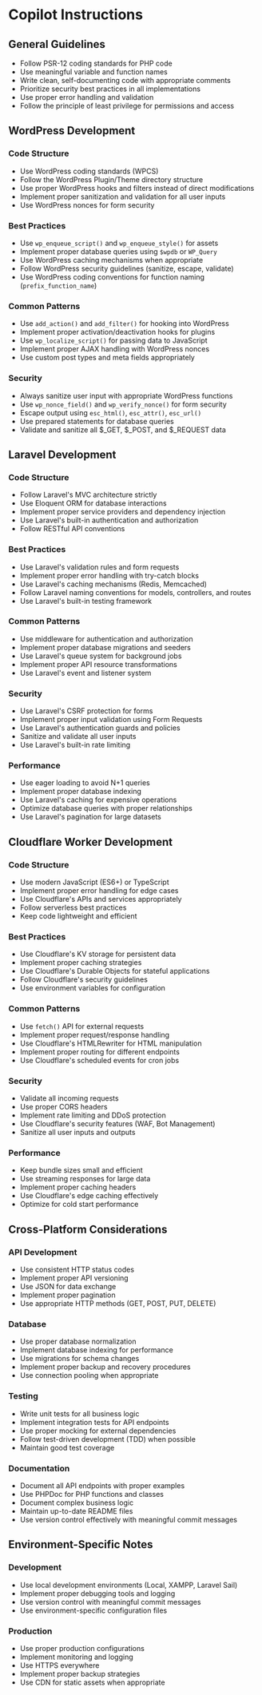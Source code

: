 # Copilot Instructions

## General Guidelines

- Follow PSR-12 coding standards for PHP code
- Use meaningful variable and function names
- Write clean, self-documenting code with appropriate comments
- Prioritize security best practices in all implementations
- Use proper error handling and validation
- Follow the principle of least privilege for permissions and access

## WordPress Development

### Code Structure
- Use WordPress coding standards (WPCS)
- Follow the WordPress Plugin/Theme directory structure
- Use proper WordPress hooks and filters instead of direct modifications
- Implement proper sanitization and validation for all user inputs
- Use WordPress nonces for form security

### Best Practices
- Use `wp_enqueue_script()` and `wp_enqueue_style()` for assets
- Implement proper database queries using `$wpdb` or `WP_Query`
- Use WordPress caching mechanisms when appropriate
- Follow WordPress security guidelines (sanitize, escape, validate)
- Use WordPress coding conventions for function naming (`prefix_function_name`)

### Common Patterns
- Use `add_action()` and `add_filter()` for hooking into WordPress
- Implement proper activation/deactivation hooks for plugins
- Use `wp_localize_script()` for passing data to JavaScript
- Implement proper AJAX handling with WordPress nonces
- Use custom post types and meta fields appropriately

### Security
- Always sanitize user input with appropriate WordPress functions
- Use `wp_nonce_field()` and `wp_verify_nonce()` for form security
- Escape output using `esc_html()`, `esc_attr()`, `esc_url()`
- Use prepared statements for database queries
- Validate and sanitize all $_GET, $_POST, and $_REQUEST data

## Laravel Development

### Code Structure
- Follow Laravel's MVC architecture strictly
- Use Eloquent ORM for database interactions
- Implement proper service providers and dependency injection
- Use Laravel's built-in authentication and authorization
- Follow RESTful API conventions

### Best Practices
- Use Laravel's validation rules and form requests
- Implement proper error handling with try-catch blocks
- Use Laravel's caching mechanisms (Redis, Memcached)
- Follow Laravel naming conventions for models, controllers, and routes
- Use Laravel's built-in testing framework

### Common Patterns
- Use middleware for authentication and authorization
- Implement proper database migrations and seeders
- Use Laravel's queue system for background jobs
- Implement proper API resource transformations
- Use Laravel's event and listener system

### Security
- Use Laravel's CSRF protection for forms
- Implement proper input validation using Form Requests
- Use Laravel's authentication guards and policies
- Sanitize and validate all user inputs
- Use Laravel's built-in rate limiting

### Performance
- Use eager loading to avoid N+1 queries
- Implement proper database indexing
- Use Laravel's caching for expensive operations
- Optimize database queries with proper relationships
- Use Laravel's pagination for large datasets

## Cloudflare Worker Development

### Code Structure
- Use modern JavaScript (ES6+) or TypeScript
- Implement proper error handling for edge cases
- Use Cloudflare's APIs and services appropriately
- Follow serverless best practices
- Keep code lightweight and efficient

### Best Practices
- Use Cloudflare's KV storage for persistent data
- Implement proper caching strategies
- Use Cloudflare's Durable Objects for stateful applications
- Follow Cloudflare's security guidelines
- Use environment variables for configuration

### Common Patterns
- Use `fetch()` API for external requests
- Implement proper request/response handling
- Use Cloudflare's HTMLRewriter for HTML manipulation
- Implement proper routing for different endpoints
- Use Cloudflare's scheduled events for cron jobs

### Security
- Validate all incoming requests
- Use proper CORS headers
- Implement rate limiting and DDoS protection
- Use Cloudflare's security features (WAF, Bot Management)
- Sanitize all user inputs and outputs

### Performance
- Keep bundle sizes small and efficient
- Use streaming responses for large data
- Implement proper caching headers
- Use Cloudflare's edge caching effectively
- Optimize for cold start performance

## Cross-Platform Considerations

### API Development
- Use consistent HTTP status codes
- Implement proper API versioning
- Use JSON for data exchange
- Implement proper pagination
- Use appropriate HTTP methods (GET, POST, PUT, DELETE)

### Database
- Use proper database normalization
- Implement database indexing for performance
- Use migrations for schema changes
- Implement proper backup and recovery procedures
- Use connection pooling when appropriate

### Testing
- Write unit tests for all business logic
- Implement integration tests for API endpoints
- Use proper mocking for external dependencies
- Follow test-driven development (TDD) when possible
- Maintain good test coverage

### Documentation
- Document all API endpoints with proper examples
- Use PHPDoc for PHP functions and classes
- Document complex business logic
- Maintain up-to-date README files
- Use version control effectively with meaningful commit messages

## Environment-Specific Notes

### Development
- Use local development environments (Local, XAMPP, Laravel Sail)
- Implement proper debugging tools and logging
- Use version control with meaningful commit messages
- Use environment-specific configuration files

### Production
- Use proper production configurations
- Implement monitoring and logging
- Use HTTPS everywhere
- Implement proper backup strategies
- Use CDN for static assets when appropriate

